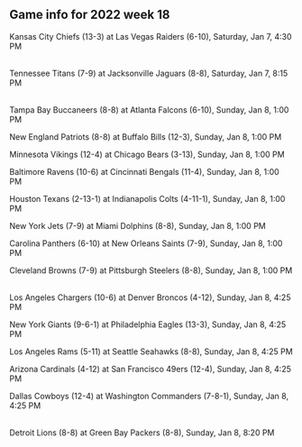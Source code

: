 ## Game info for 2022 week 18
Kansas City Chiefs (13-3) at Las Vegas Raiders (6-10), Saturday, Jan 7, 4:30 PM

<br/>Tennessee Titans (7-9) at Jacksonville Jaguars (8-8), Saturday, Jan 7, 8:15 PM

<br/>Tampa Bay Buccaneers (8-8) at Atlanta Falcons (6-10), Sunday, Jan 8, 1:00 PM

New England Patriots (8-8) at Buffalo Bills (12-3), Sunday, Jan 8, 1:00 PM

Minnesota Vikings (12-4) at Chicago Bears (3-13), Sunday, Jan 8, 1:00 PM

Baltimore Ravens (10-6) at Cincinnati Bengals (11-4), Sunday, Jan 8, 1:00 PM

Houston Texans (2-13-1) at Indianapolis Colts (4-11-1), Sunday, Jan 8, 1:00 PM

New York Jets (7-9) at Miami Dolphins (8-8), Sunday, Jan 8, 1:00 PM

Carolina Panthers (6-10) at New Orleans Saints (7-9), Sunday, Jan 8, 1:00 PM

Cleveland Browns (7-9) at Pittsburgh Steelers (8-8), Sunday, Jan 8, 1:00 PM

<br/>Los Angeles Chargers (10-6) at Denver Broncos (4-12), Sunday, Jan 8, 4:25 PM

New York Giants (9-6-1) at Philadelphia Eagles (13-3), Sunday, Jan 8, 4:25 PM

Los Angeles Rams (5-11) at Seattle Seahawks (8-8), Sunday, Jan 8, 4:25 PM

Arizona Cardinals (4-12) at San Francisco 49ers (12-4), Sunday, Jan 8, 4:25 PM

Dallas Cowboys (12-4) at Washington Commanders (7-8-1), Sunday, Jan 8, 4:25 PM

<br/>Detroit Lions (8-8) at Green Bay Packers (8-8), Sunday, Jan 8, 8:20 PM

